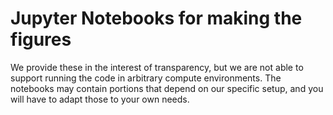 # Jupyter Notebooks for making the figures

We provide these in the interest of transparency, but we are not able to support running the code in arbitrary compute environments. 
The notebooks may contain portions that depend on our specific setup, and you will have to adapt those to your own needs.

